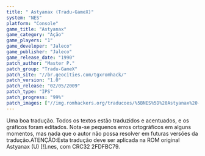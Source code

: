```yaml
---
title: " Astyanax (Tradu-GameX)"
system: "NES"
platform: "Console"
game_title: "Astyanax"
game_category: "Ação"
game_players: "1"
game_developer: "Jaleco"
game_publisher: "Jaleco"
game_release_date: "1990"
patch_author: "Master P."
patch_group: "Tradu-GameX"
patch_site: "//br.geocities.com/tgxromhack/"
patch_version: "1.0"
patch_release: "02/05/2009"
patch_type: "IPS"
patch_progress: "99%"
patch_images: ["//img.romhackers.org/traducoes/%5BNES%5D%20Astyanax%20-%20Tradu-GameX%20-%201.png","//img.romhackers.org/traducoes/%5BNES%5D%20Astyanax%20-%20Tradu-GameX%20-%202.png","//img.romhackers.org/traducoes/%5BNES%5D%20Astyanax%20-%20Tradu-GameX%20-%203.png"]
---
```

Uma boa tradução. Todos os textos estão traduzidos e acentuados, e os gráficos foram editados. Nota-se pequenos erros ortográficos em alguns momentos, mas nada que o autor não possa resolver em futuras versões da tradução.ATENÇÃO:Esta tradução deve ser aplicada na ROM original Astyanax (U) [!].nes, com CRC32 2FDFBC79.